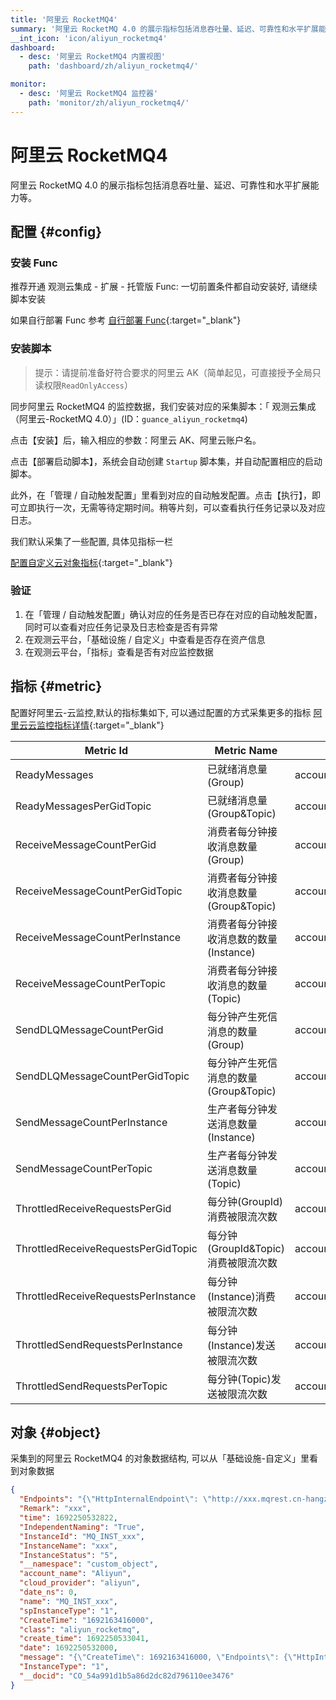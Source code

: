 ```yaml
---
title: '阿里云 RocketMQ4'
summary: '阿里云 RocketMQ 4.0 的展示指标包括消息吞吐量、延迟、可靠性和水平扩展能力等。'
__int_icon: 'icon/aliyun_rocketmq4'
dashboard:
  - desc: '阿里云 RocketMQ4 内置视图'
    path: 'dashboard/zh/aliyun_rocketmq4/'

monitor:
  - desc: '阿里云 RocketMQ4 监控器'
    path: 'monitor/zh/aliyun_rocketmq4/'
---
```


<!-- markdownlint-disable MD025 -->
# 阿里云 RocketMQ4
<!-- markdownlint-enable -->

阿里云 RocketMQ 4.0 的展示指标包括消息吞吐量、延迟、可靠性和水平扩展能力等。


## 配置 {#config}

### 安装 Func

推荐开通 观测云集成 - 扩展 - 托管版 Func: 一切前置条件都自动安装好, 请继续脚本安装

如果自行部署 Func 参考 [自行部署 Func](https://func.guance.com/doc/script-market-guance-integration/){:target="_blank"}



### 安装脚本

> 提示：请提前准备好符合要求的阿里云 AK（简单起见，可直接授予全局只读权限`ReadOnlyAccess`）

同步阿里云 RocketMQ4 的监控数据，我们安装对应的采集脚本：「 观测云集成（阿里云-RocketMQ 4.0）」(ID：`guance_aliyun_rocketmq4`)

点击【安装】后，输入相应的参数：阿里云 AK、阿里云账户名。

点击【部署启动脚本】，系统会自动创建 `Startup` 脚本集，并自动配置相应的启动脚本。

此外，在「管理 / 自动触发配置」里看到对应的自动触发配置。点击【执行】，即可立即执行一次，无需等待定期时间。稍等片刻，可以查看执行任务记录以及对应日志。

我们默认采集了一些配置, 具体见指标一栏

[配置自定义云对象指标](https://func.guance.com/doc/script-market-guance-aliyun-monitor/){:target="_blank"}


### 验证

1. 在「管理 / 自动触发配置」确认对应的任务是否已存在对应的自动触发配置，同时可以查看对应任务记录及日志检查是否有异常
2. 在观测云平台，「基础设施 / 自定义」中查看是否存在资产信息
3. 在观测云平台，「指标」查看是否有对应监控数据

## 指标 {#metric}
配置好阿里云-云监控,默认的指标集如下, 可以通过配置的方式采集更多的指标 [阿里云云监控指标详情](https://help.aliyun.com/document_detail/163515.html){:target="_blank"}

| Metric Id                | Metric Name      | Dimensions        | Statistics      | Uni     |
| ---- | ---- | ---- | ---- | ---- |
| ReadyMessages                       | 已就绪消息量(Group)                    | account_name,InstanceName | Average,Maximum | count      |
| ReadyMessagesPerGidTopic            | 已就绪消息量(Group&Topic)              | account_name,InstanceName | Average,Maximum | count      |
| ReceiveMessageCountPerGid           | 消费者每分钟接收消息数量(Group)        | account_name,InstanceName | Average,Maximum | count/min  |
| ReceiveMessageCountPerGidTopic      | 消费者每分钟接收消息数量(Group&Topic)  | account_name,InstanceName | Average,Maximum | count/min  |
| ReceiveMessageCountPerInstance      | 消费者每分钟接收消息数的数量(Instance) | account_name,InstanceName | Average,Maximum | count/min  |
| ReceiveMessageCountPerTopic         | 消费者每分钟接收消息的数量(Topic)      | account_name,InstanceName | Average,Maximum | count/min  |
| SendDLQMessageCountPerGid           | 每分钟产生死信消息的数量(Group)        | account_name,InstanceName | Average,Maximum | count/min  |
| SendDLQMessageCountPerGidTopic      | 每分钟产生死信消息的数量(Group&Topic)  | account_name,InstanceName | Average,Maximum | count/min  |
| SendMessageCountPerInstance         | 生产者每分钟发送消息数量(Instance)     | account_name,InstanceName | Average,Maximum | count/min  |
| SendMessageCountPerTopic            | 生产者每分钟发送消息数量(Topic)        | account_name,InstanceName | Average,Maximum | count/min  |
| ThrottledReceiveRequestsPerGid      | 每分钟(GroupId)消费被限流次数          | account_name,InstanceName | Average,Maximum | counts/min |
| ThrottledReceiveRequestsPerGidTopic | 每分钟(GroupId&Topic)消费被限流次数    | account_name,InstanceName | Average,Maximum | counts/min |
| ThrottledReceiveRequestsPerInstance | 每分钟(Instance)消费被限流次数         | account_name,InstanceName | Average,Maximum | counts/min |
| ThrottledSendRequestsPerInstance    | 每分钟(Instance)发送被限流次数         | account_name,InstanceName | Average,Maximum | counts/min |
| ThrottledSendRequestsPerTopic       | 每分钟(Topic)发送被限流次数            | account_name,InstanceName | Average,Maximum | counts/min |

## 对象 {#object}

采集到的阿里云 RocketMQ4 的对象数据结构, 可以从「基础设施-自定义」里看到对象数据

```json
{
  "Endpoints": "{\"HttpInternalEndpoint\": \"http://xxx.mqrest.cn-hangzhou-internal.aliyuncs.com\", \"HttpInternetEndpoint\": \"http://xxx.mqrest.cn-hangzhou.aliyuncs.com\", \"HttpInternetSecureEndpoint\": \"\", \"TcpEndpoint\": \"http://MQ_INST_xxx.cn-hangzhou.mq-vpc.aliyuncs.com:8080\", \"TcpInternetEndpoint\": \"http://MQ_INST_xxx.cn-hangzhou.mq.aliyuncs.com:80\"}",
  "Remark": "xxx",
  "time": 1692250532822,
  "IndependentNaming": "True",
  "InstanceId": "MQ_INST_xxx",
  "InstanceName": "xxx",
  "InstanceStatus": "5",
  "__namespace": "custom_object",
  "account_name": "Aliyun",
  "cloud_provider": "aliyun",
  "date_ns": 0,
  "name": "MQ_INST_xxx",
  "spInstanceType": "1",
  "CreateTime": "1692163416000",
  "class": "aliyun_rocketmq",
  "create_time": 1692250533041,
  "date": 1692250532000,
  "message": "{\"CreateTime\": 1692163416000, \"Endpoints\": {\"HttpInternalEndpoint\": \"http://xxx.mqrest.cn-hangzhou-internal.aliyuncs.com\", \"HttpInternetEndpoint\": \"http://xxx.mqrest.cn-hangzhou.aliyuncs.com\", \"HttpInternetSecureEndpoint\": \"\", \"TcpEndpoint\": \"http://MQ_INST_xxx.cn-hangzhou.mq-vpc.aliyuncs.com:8080\", \"TcpInternetEndpoint\": \"http://MQ_INST_xxx.cn-hangzhou.mq.aliyuncs.com:80\"}, \"IndependentNaming\": true, \"InstanceId\": \"MQ_INST_xxx\", \"InstanceName\": \"xxx\", \"InstanceStatus\": 5, \"InstanceType\": 1, \"Remark\": \"xxx\", \"spInstanceId\": \"\", \"spInstanceType\": 1}",
  "InstanceType": "1",
  "__docid": "CO_54a991d1b5a86d2dc82d796110ee3476"
}
```
